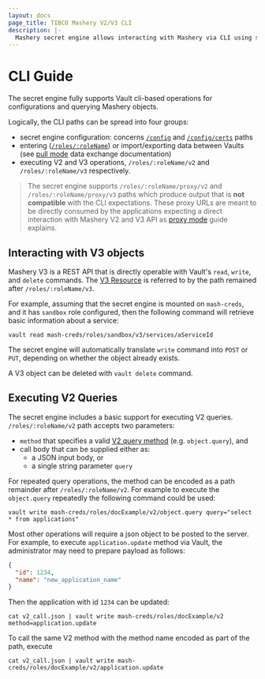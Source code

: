 ```yaml
---
layout: docs
page_title: TIBCO Mashery V2/V3 CLI
description: |-
  Mashery secret engine allows interacting with Mashery via CLI using standard Vault commands.
---
```


# CLI Guide

The secret engine fully supports Vault cli-based operations for configurations and querying Mashery
objects. 

Logically, the CLI paths can be spread into four groups:
- secret engine configuration: concerns  [`/config`](./api/config.html.markdown) and [`/config/certs`](./api/config_certs.html.markdown)
  paths
- entering ([`/roles/:roleName`](./api/roles.html.markdown)) or import/exporting data between Vaults
  (see [pull mode](./pull_mode.html.markdown) data exchange documentation)
- executing V2 and V3 operations, `/roles/:roleName/v2` and `/roles/:roleName/v3` respectively.

> The secret engine supports `/roles/:roleName/proxy/v2` and `/roles/:roleName/proxy/v3` paths which produce
> output that is **not compatible** with the CLI expectations. These proxy URLs are meant to be directly
> consumed by the applications expecting a direct interaction with Mashery V2 and V3 API as [proxy mode](proxy_mode.html.markdown)
> guide explains.
 

## Interacting with V3 objects

Mashery V3 is a REST API that is directly operable with Vault's `read`, `write`, and `delete` commands.
The [V3 Resource](https://developer.mashery.com/docs/read/mashery_api/30/Resource_Hierarchy) is referred to
by the path remained after `/roles/:roleName/v3`. 

For example, assuming that the secret engine is mounted on `mash-creds`, and it has `sandbox` role 
configured, then the following command will retrieve basic information about a service:
```shell
vault read mash-creds/roles/sandbox/v3/services/aServiceId
```

The secret engine will automatically translate `write` command into `POST` or `PUT`, depending on 
whether the object already exists.

A V3 object can be deleted with `vault delete` command.

## Executing V2 Queries

The secret engine includes a basic support for executing V2 queries. `/roles/:roleName/v2` path accepts
two parameters:
- `method` that specifies a valid [V2 query method](https://developer.mashery.com/docs/read/mashery_api/20)
  (e.g. `object.query`), and
- call body that can be supplied either as:
  - a JSON input body, or
  - a single string parameter `query`

For repeated query operations, the method can be encoded as a path remainder after `/roles/:roleName/v2`.
For example to execute the `object.query` repeatedly the following command could be used:
```shell
vault write mash-creds/roles/docExample/v2/object.query query="select * from applications"
```

Most other operations will require a json object to be posted to the server. For example,
to execute `application.update` method via Vault, the administrator may need to prepare payload as follows:
```json
{
  "id": 1234,
  "name": "new_application_name"
}
```
Then the application with id `1234` can be updated:
```shell
cat v2_call.json | vault write mash-creds/roles/docExample/v2 method=application.update
```

To call the same V2 method with the method name encoded as part of the path, execute
```shell
cat v2_call.json | vault write mash-creds/roles/docExample/v2/application.update
```